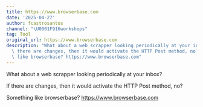 ```yaml
---
title: https://www.browserbase.com
date: '2025-04-27'
author: fcastrosantos
channel: "\U0001F916workshops"
tag: Tool
original_url: https://www.browserbase.com
description: "What about a web scrapper looking periodically at your inbox? \n\nIf\
  \ there are changes, then it would activate the HTTP Post method, no?\n\nSomething\
  \ like browserbase? https://www.browserbase.com"
---
```


What about a web scrapper looking periodically at your inbox? 

If there are changes, then it would activate the HTTP Post method, no?

Something like browserbase? https://www.browserbase.com
